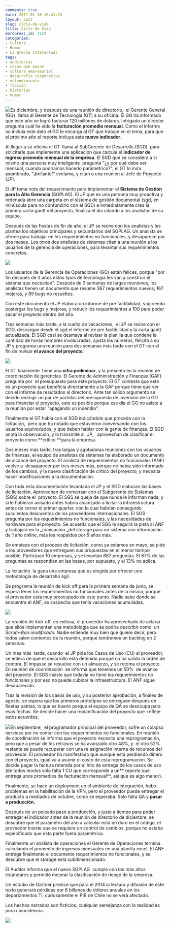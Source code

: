 ```yaml
---
comments: true
date: 2011-01-16 16:41:33
layout: post
slug: ciclo-de-vida
title: Ciclo de Vida
wordpress_id: 1122
categories:
- Cultura
- Humor
- La Brecha Intelectual
tags:
- auditorías
- cosas que pasan
- cultura empresarial
- desarrollo corporativo
- entendimiento
- ficción
- historias
- humor
---
```


[![](http://www.lnds.net/blog/wp-content/uploads/2010/12/laptop_at_meeting_table-150x150.jpg)](http://www.lnds.net/blog/wp-content/uploads/2010/12/laptop_at_meeting_table.jpg)Es diciembre, y después de una reunión de directorio,  el Gerente General (GG)  llama al Gerente de Tecnología (GT) a su oficina. El GG ha informado que este año se logró facturar 120 millones de dolares. Intrigado un director pregunta cuál ha sido la **facturación promedio mensual**. Como el informe no incluía este dato el GG le encarga al GT que trabaje en el tema, para que el próximo año el reporte incluya este **nuevo indicador**.

Al llegar a su oficina el GT  llama al SubGerente de Desarrollo (SGD)  para solicitarle que implemente una aplicación que calcule el **indicador de ingreso promedio mensual de la empresa**. El SGD que se considera a si mismo una persona muy inteligente  pregunta "¿y por qué debe ser mensual, cuando podríamos hacerlo paramétrico?", el GT lo mira asombrado, "¡brillante!" exclama, y citan a una reunión al Jefe de Proyecto (JP).

El JP toma nota del requerimiento para implementar el **Sistema de Gestión para la Alta Gerencia** (SGPLAG). El JP que es una persona muy proactiva y ordenada abre una carpeta en el sistema de gestión documental (sgd, en minúscula para no confundirlo con el SGD) e inmediatamente crea la primera carta gantt del proyecto, finaliza el día citando a los analistas de su equipo.

Después de las fiestas de fin de año, el JP se reúne con los analistas y les plantea los objetivos principales y secundarios del SGPLAG. Un analista se ofrece para trabajar en los requerimientos no funcionales, y desaparece por dos meses. Los otros dos analistas de sistemas citan a una reunión a los usuarios de la gerencia de operaciones, para levantar sus requerimientos concretos.

[![](http://www.lnds.net/blog/wp-content/uploads/2010/12/workaholic-300x269.jpg)](http://www.lnds.net/blog/wp-content/uploads/2010/12/workaholic.jpg)

Los usuarios de la Gerencia de Operaciones (GO) están felices, porque "por fin después de 3 años estos tipos de tecnología les van a construir el sistema que necesitan". Después de 3 semanas de largas reuniones, los analistas tienen un documento que resume 367 requerimientos nuevos, 167 mejoras, y 89 bugs no resueltos.

Con este documento el JP elabora un informe de pre factibilidad, sugiriendo postergar los bugs y mejoras, y reducir los requerimientos a 100 para poder sacar el proyecto dentro del año.

Tres semanas más tarde, a la vuelta de vacaciones,  el JP se reúne con el SGD, descargan desde el sgd el informe de pre factibilidad y la carta gantt actualizada. El SGD casi se desmaya al revisar la planilla que contiene la cantidad de horas hombres involucradas, ajusta los números, felicita a su JP y programa una reunión para dos semanas más tarde con el GT con el fin de revisar **el avance del proyecto**.

[![](http://www.lnds.net/blog/wp-content/uploads/2011/01/to-dolist-300x238.jpg)](http://www.lnds.net/blog/wp-content/uploads/2011/01/to-dolist.jpg)

El GT finalmente  tiene una **cifra preliminar**, y la presenta en la reunión de coordinación de gerencias. El Gerente de Administración y Finanzas (GAF) pregunta por  el presupuesto para este proyecto. El GT contesta que este es un proyecto que beneficia directamente a la GAF porque tiene que ver con el informe de resultados al directorio. Ante tan sólido argumento se decide redirigir un par de partidas del presupuesto de inversión de la GO para financiar el proyecto, esto es posible porque ese día el GO no asiste a la reunión por estar "apagando un incendio".

Finalmente el GT habla con el SGD indicándole que proceda con la licitación,  pero que ha notado que estuvieron conversando con los usuarios equivocados, y que deben hablar con la gente de finanzas. El SGD anota la observación, y la transmite al  JP,   aprovechan de clasificar el proyecto como **crítico **para la empresa.

Dos meses más tarde, tras largas y agotadoras reuniones con los usuarios de finanzas, el equipo de analistas de sistemas ha elaborado un documento de alcance del proyecto. El analista de requerimientos no funcionales (ANF) vuelve a  desaparecer por tres meses más, porque no había sido informado de los cambios, y la nueva clasificación de crítico del proyecto, y necesita hacer modificaciones a la documentación.

Con toda esta documentación levantada el JP y el SGD elaboran las bases de licitación. Aprovechan de conversar con el Subgerente de Sistemas (SGS) sobre el  proyecto. El SGS se queja de que nunca le informan nada, y si le hubieran avisado antes habría alcanzado a licitar la infraestructura antes de cerrar el primer quarter, con lo cual habrían conseguido suculentos descuentos de los proveedores internacionales. El SGS pregunta por los requerimientos no funcionales, y las necesidades de hardware para el proyecto. Se acuerda que el SGS le seguirá la pista al ANF y trabajará en la _cubicación _del storage para un sistema con información de 1 año online, más los respaldos por 5 años más.

Se empieza con el proceso de licitación, como ya estamos en mayo, se pide a los proveedores que entreguen sus propuestas en el menor tiempo posible. Participan 10 empresas, y se levantan 687 preguntas. El 87% de las preguntas se respondian en las bases, por supuesto, y el 13% no aplica.

La licitación  la gana una empresa que es elegida por ofrecer una metodología de desarrollo ágil.

Se programa la reunión de kick off para la primera semana de junio, se espera tener los requerimientos no funcionales antes de la misma, porque el proveedor está muy preocupado de este punto. Nadie sabe donde se encuentra el ANF, se sospecha que tenía vacaciones acumuladas.

[![](http://www.lnds.net/blog/wp-content/uploads/2011/01/the-three-stooges-football.jpg)](http://www.lnds.net/blog/wp-content/uploads/2011/01/the-three-stooges-football.jpg)

La reunión de kick off  es exitosa, el proveedor ha aprovechado de aclarar que ellos implementan una metodología que se podría describir como  un _Scrum-Ban modificado_. Nadie entiende muy bien que quiere decir, pero todos salen contentos de la reunión, porque tendremos un backlog en 2 semanas.

Un mes más  tarde, cuando  el JP pide los Casos de Uso (CU) al proveedor, se entera de que el desarrollo está detenido porque no ha salido la orden de compra. El impasse se resuelve con un almuerzo, y se retoma el proyecto. En reunión de coordinación  se informa que tenemos un 50%  de avance del proyecto. El SGS insiste que todavía no tiene los requerimientos no funcionales y por eso no puede cubicar la infraestructura. El ANF sigue desaparecido.

Tras la revisión de los casos de uso, y su posterior aprobación, a finales de agosto, se espera que los primeros prototipos se entreguen después de fiestas patrias, lo que es bueno porque el equipo de QA se desocupa para esas fechas. Se decide hacer una replanificación del proyecto que  refleje estos acuerdos.

[![](http://www.lnds.net/blog/wp-content/uploads/2011/01/crazy-214x300.jpg)](http://www.lnds.net/blog/wp-content/uploads/2011/01/crazy.jpg)En septiembre,  el programador principal del proveedor, sufre un colapso nervioso por no contar con los requerimientos no funcionales. En reunión de coordinación se informa que el proyecto necesita una reprogramación, pero que a pesar de los retrasos se ha avanzado otro 48%, y  el otro 52% restante se puede recuperar con una re asignación interna de recursos del proveedor. El proveedor ha manifestado que aunque está perdiendo dinero con el proyecto, igual va a asumir el costo de esta reprogramación. Se decide pagar la factura retenida por el hito de entrega de los casos de uso (de todos modos sólo falta 1 CU que corresponde a un** reporte que entrega unos promedios de facturación mensual**, así que es algo menor).

Finalmente, se hace un deployment en el ambiente de integración, hubo problemas en la habilitación de la VPN, pero el proveedor puede entregar el producto a mediados de octubre, como se esperaba. Sólo falta QA y **pasar a producción.**

Después de un peleado paso a producción, y justo a tiempo para poder entregar el indicador antes de la reunión de directorio de diciembre, se descubre que el parámetro del año a calcular está en duro en el código, el proveedor insiste que se requiere un control de cambios, porque no estaba especificado que esta parte fuera paramétrica.

Finalmente un analista de operaciones el Gerente de Operaciones termina calculando el promedio de ingresos mensuales en una planilla excel. El ANF entrega finalmente el documento requerimientos no funcionales, y se descubre que el storage está subdimensionado.


El Auditor informa que el nuevo SGPLAG  cumple con los más altos estándares y permitió mejorar la clasificación de riesgo de la empresa.


Un estudio de Gartner predice que para el 2014 la lectura y difusión de este texto generará pérdidas por 6 billones de dólares anuales en los departamentos TI, curiosamente el PIB de Chile no se verá afectado.

Los hechos narrados son ficticios, cualquier semejanza con la realidad es pura coincidencia.


[![](http://www.lnds.net/blog/wp-content/uploads/2011/01/facepalm-300x216.jpg)](http://www.lnds.net/blog/wp-content/uploads/2011/01/facepalm.jpg)
